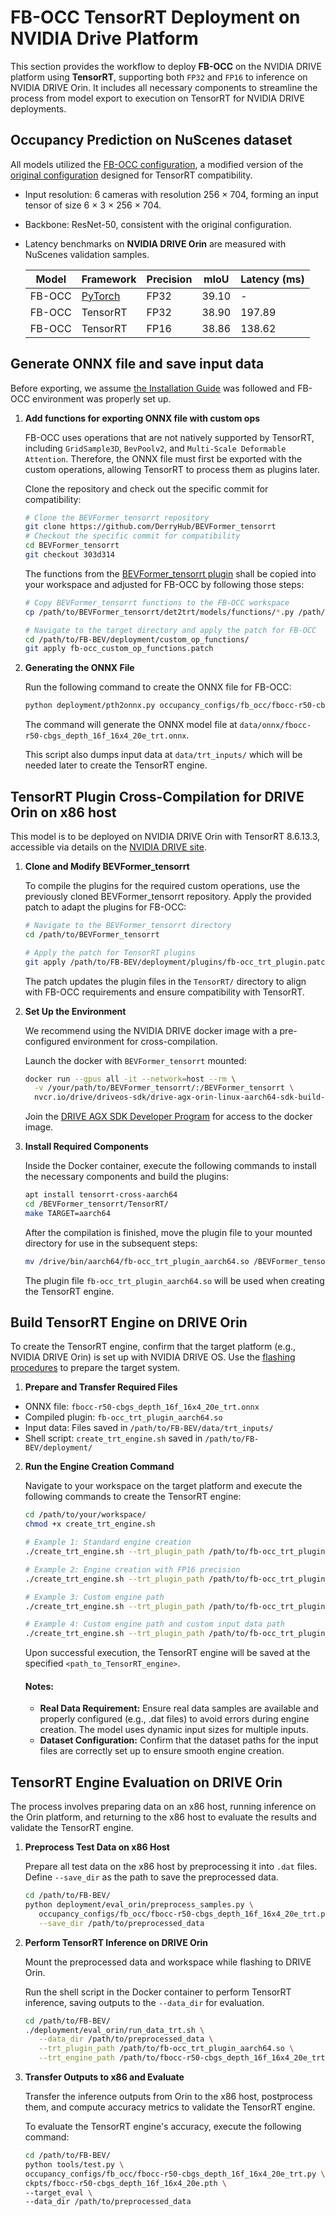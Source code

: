 # FB-OCC TensorRT Deployment on NVIDIA Drive Platform


This section provides the workflow to deploy  **FB-OCC** on the NVIDIA DRIVE platform using **TensorRT**, supporting both `FP32` and `FP16` to inference on NVIDIA DRIVE Orin. It includes all necessary components to streamline the process from model export to execution on TensorRT for NVIDIA DRIVE deployments.

## Occupancy Prediction on NuScenes dataset

   All models utilized the [FB-OCC configuration](occupancy_configs/fbocc-r50-cbgs_depth_16f_16x4_20e_trt.py), a modified version of the [original configuration](occupancy_configs/fbocc-r50-cbgs_depth_16f_16x4_20e.py) designed for TensorRT compatibility.
   - Input resolution: 6 cameras with resolution 256 × 704, forming an input tensor of size 6 × 3 × 256 × 704.
   - Backbone: ResNet-50, consistent with the original configuration.
   - Latency benchmarks on **NVIDIA DRIVE Orin** are measured with NuScenes validation samples.



      |    Model  |    Framework                  | Precision     | mIoU              |  Latency (ms)   |
      |-----------|-----------|---------------|-------------------|--------------------------------------|
      | FB-OCC|[PyTorch](https://github.com/NVlabs/FB-BEV/tree/main?tab=readme-ov-file#model-zoo)       | FP32          | 39.10             | -                                    |
      | FB-OCC|TensorRT      | FP32          | 38.90             | 197.89                               |
      | FB-OCC|TensorRT      | FP16          | 38.86             | 138.62                               |



## Generate ONNX file and save input data

   Before exporting, we assume [the Installation Guide](docs/install.md) was followed and FB-OCC environment was properly set up.
   

1. **Add functions for exporting ONNX file with custom ops**
   
   FB-OCC uses operations that are not natively supported by TensorRT, including `GridSample3D`, `BevPoolv2`, and `Multi-Scale Deformable Attention`. Therefore, the ONNX file must first be exported with the custom operations, allowing TensorRT to process them as plugins later. 

   Clone the repository and check out the specific commit for compatibility:
   ```bash
   # Clone the BEVFormer_tensorrt repository
   git clone https://github.com/DerryHub/BEVFormer_tensorrt
   # Checkout the specific commit for compatibility
   cd BEVFormer_tensorrt
   git checkout 303d314
   ```

   The functions from the [BEVFormer_tensorrt plugin](https://github.com/DerryHub/BEVFormer_tensorrt/tree/303d3140c14016047c07f9db73312af364f0dd7c/det2trt/models/functions) shall be copied into your workspace and adjusted for FB-OCC by following those steps:

   ```bash
   # Copy BEVFormer_tensorrt functions to the FB-OCC workspace
   cp /path/to/BEVFormer_tensorrt/det2trt/models/functions/*.py /path/to/FB-BEV/deployment/custom_op_functions/

   # Navigate to the target directory and apply the patch for FB-OCC
   cd /path/to/FB-BEV/deployment/custom_op_functions/
   git apply fb-occ_custom_op_functions.patch
   ```

2. **Generating the ONNX File**

   Run the following command to create the ONNX file for FB-OCC:
   ```bash
   python deployment/pth2onnx.py occupancy_configs/fb_occ/fbocc-r50-cbgs_depth_16f_16x4_20e_trt.py
   ```

   The command will generate the ONNX model file at `data/onnx/fbocc-r50-cbgs_depth_16f_16x4_20e_trt.onnx`.

   This script also dumps input data at `data/trt_inputs/` which will be needed later to create the TensorRT engine.


## TensorRT Plugin Cross-Compilation for DRIVE Orin on x86 host

   This model is to be deployed on NVIDIA DRIVE Orin with TensorRT 8.6.13.3, accessible via details on the [NVIDIA DRIVE site](https://developer.nvidia.com/drive/downloads).
   

1. **Clone and Modify BEVFormer_tensorrt**

   To compile the plugins for the required custom operations, use the previously cloned BEVFormer_tensorrt repository. Apply the provided patch to adapt the plugins for FB-OCC:

   ```bash
   # Navigate to the BEVFormer_tensorrt directory
   cd /path/to/BEVFormer_tensorrt

   # Apply the patch for TensorRT plugins
   git apply /path/to/FB-BEV/deployment/plugins/fb-occ_trt_plugin.patch
   ```
      
   The patch updates the plugin files in the `TensorRT/` directory to align with FB-OCC requirements and ensure compatibility with TensorRT.
         

2. **Set Up the Environment**

   We recommend using the NVIDIA DRIVE docker image with a pre-configured environment for cross-compilation.

   Launch the docker with `BEVFormer_tensorrt` mounted:
   ```bash
   docker run --gpus all -it --network=host --rm \
     -v /your/path/to/BEVFormer_tensorrt/:/BEVFormer_tensorrt \
     nvcr.io/drive/driveos-sdk/drive-agx-orin-linux-aarch64-sdk-build-x86:6.0.10.0-0009
   ```
   Join the [DRIVE AGX SDK Developer Program](https://developer.nvidia.com/drive/agx-sdk-program) for access to the docker image.

3. **Install Required Components**

   Inside the Docker container, execute the following commands to install the necessary components and build the plugins:   
   ```bash
   apt install tensorrt-cross-aarch64
   cd /BEVFormer_tensorrt/TensorRT/
   make TARGET=aarch64
   ```

   After the compilation is finished, move the plugin file to your mounted directory for use in the subsequent steps:
   ```bash
   mv /drive/bin/aarch64/fb-occ_trt_plugin_aarch64.so /BEVFormer_tensorrt/
   ```

   The plugin file `fb-occ_trt_plugin_aarch64.so` will be used when creating the TensorRT engine.

   
## Build TensorRT Engine on DRIVE Orin

To create the TensorRT engine, confirm that the target platform (e.g., NVIDIA DRIVE Orin) is set up with NVIDIA DRIVE OS. 
Use the [flashing procedures](https://developer.nvidia.com/drive/downloads) to prepare the target system.


1. **Prepare and Transfer Required Files**

- ONNX file: `fbocc-r50-cbgs_depth_16f_16x4_20e_trt.onnx`
- Compiled plugin: `fb-occ_trt_plugin_aarch64.so`
- Input data: Files saved in `/path/to/FB-BEV/data/trt_inputs/`
- Shell script: `create_trt_engine.sh` saved in `/path/to/FB-BEV/deployment/`
   

2. **Run the Engine Creation Command** 
   
   Navigate to your workspace on the target platform and execute the following commands to create the TensorRT engine:

   ```bash
   cd /path/to/your/workspace/
   chmod +x create_trt_engine.sh

   # Example 1: Standard engine creation
   ./create_trt_engine.sh --trt_plugin_path /path/to/fb-occ_trt_plugin_aarch64.so

   # Example 2: Engine creation with FP16 precision
   ./create_trt_engine.sh --trt_plugin_path /path/to/fb-occ_trt_plugin_aarch64.so --fp16

   # Example 3: Custom engine path
   ./create_trt_engine.sh --trt_plugin_path /path/to/fb-occ_trt_plugin_aarch64.so --trt_engine_path /path/to/custom_engine_path

   # Example 4: Custom engine path and custom input data path
   ./create_trt_engine.sh --trt_plugin_path /path/to/fb-occ_trt_plugin_aarch64.so --trt_engine_path /path/to/custom_engine_path --data_dir /path/to/trt_inputs 
   ```

   Upon successful execution, the TensorRT engine will be saved at the specified `<path_to_TensorRT_engine>`.

   #### **Notes:**

   - **Real Data Requirement:** Ensure real data samples are available and properly configured (e.g., .dat files) to avoid errors during engine creation. The model uses dynamic input sizes for multiple inputs.
   - **Dataset Configuration:** Confirm that the dataset paths for the input files are correctly set up to ensure smooth engine creation.

## TensorRT Engine Evaluation on DRIVE Orin

   The process involves preparing data on an x86 host, running inference on the Orin platform, and returning to the x86 host to evaluate the results and validate the TensorRT engine.

   1. **Preprocess Test Data on x86 Host** 
   
      Prepare all test data on the x86 host by preprocessing it into `.dat` files. Define `--save_dir` as the path to save the preprocessed data.

      ```bash
      cd /path/to/FB-BEV/
      python deployment/eval_orin/preprocess_samples.py \
         occupancy_configs/fb_occ/fbocc-r50-cbgs_depth_16f_16x4_20e_trt.py \
         --save_dir /path/to/preprocessed_data
      ```

   2. **Perform TensorRT Inference on DRIVE Orin**
   
      Mount the preprocessed data and workspace while flashing to DRIVE Orin. 

      Run the shell script in the Docker container to perform TensorRT inference, saving outputs to the `--data_dir` for evaluation.

      ```bash
      cd /path/to/FB-BEV/
      ./deployment/eval_orin/run_data_trt.sh \
         --data_dir /path/to/preprocessed_data \
         --trt_plugin_path /path/to/fb-occ_trt_plugin_aarch64.so \
         --trt_engine_path /path/to/fbocc-r50-cbgs_depth_16f_16x4_20e_trt_orin.engine
      ```

   3. **Transfer Outputs to x86 and Evaluate**
      
      
      Transfer the inference outputs from Orin to the x86 host, postprocess them, and compute accuracy metrics to validate the TensorRT engine.

      To evaluate the TensorRT engine's accuracy, execute the following command:

      ```bash
      cd /path/to/FB-BEV/
      python tools/test.py \
      occupancy_configs/fb_occ/fbocc-r50-cbgs_depth_16f_16x4_20e_trt.py \
      ckpts/fbocc-r50-cbgs_depth_16f_16x4_20e.pth \
      --target_eval \
      --data_dir /path/to/preprocessed_data
      ```

